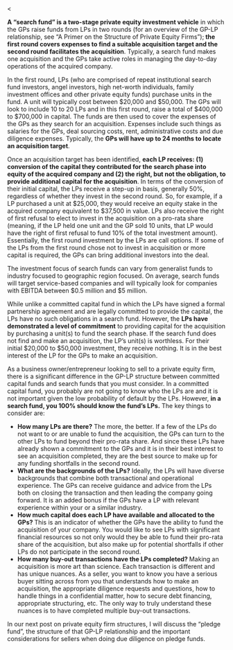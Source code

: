 <<p><strong>A &#8220;search fund&#8221; is a two-stage private equity investment vehicle</strong> in which the GPs raise funds from LPs in two rounds (for an overview of the GP-LP relationship, see &#8220;A Primer on the Structure of Private Equity Firms&#8221;);<strong> the first round covers expenses to find a suitable acquisition target and the second round facilitates the acquisition</strong>. Typically, a search fund makes one acquisition and the GPs take active roles in managing the day-to-day operations of the acquired company.</p><p>In the first round, LPs (who are comprised of repeat institutional search fund investors, angel investors, high net-worth individuals, family investment offices and other private equity funds) purchase units in the fund. A unit will typically cost between $20,000 and $50,000. The GPs will look to include 10 to 20 LPs and in this first round, raise a total of $400,000 to $700,000 in capital. The funds are then used to cover the expenses of the GPs as they search for an acquisition. Expenses include such things as salaries for the GPs, deal sourcing costs, rent, administrative costs and due diligence expenses. Typically, the <strong>GPs will have up to 24 months to locate an acquisition target</strong>.</p><p>Once an acquisition target has been identified, <strong>each LP receives: (1) conversion of the capital they contributed for the search phase into equity of the acquired company and (2) the right, but not the obligation, to provide additional capital for the acquisition</strong>. In terms of the conversion of their initial capital, the LPs receive a step-up in basis, generally 50%, regardless of whether they invest in the second round. So, for example, if a LP purchased a unit at $25,000, they would receive an equity stake in the acquired company equivalent to $37,500 in value. LPs also receive the right of first refusal to elect to invest in the acquisition on a pro-rata share (meaning, if the LP held one unit and the GP sold 10 units, that LP would have the right of first refusal to fund 10% of the total investment amount). Essentially, the first round investment by the LPs are call options. If some of the LPs from the first round chose not to invest in acquisition or more capital is required, the GPs can bring additional investors into the deal.</p><p>The investment focus of search funds can vary from generalist funds to industry focused to geographic region focused. On average, search funds will target service-based companies and will typically look for companies with EBITDA between $0.5 million and $5 million.</p><p>While unlike a committed capital fund in which the LPs have signed a formal partnership agreement and are legally committed to provide the capital, the LPs have no such obligations in a search fund. However, the <strong>LPs have demonstrated a level of commitment</strong> to providing capital for the acquisition by purchasing a unit(s) to fund the search phase. If the search fund does not find and make an acquisition, the LP&#8217;s unit(s) is worthless. For their initial $20,000 to $50,000 investment, they receive nothing. It is in the best interest of the LP for the GPs to make an acquisition.</p><p>As a business owner/entrepreneur looking to sell to a private equity firm, there is a significant difference in the GP-LP structure between committed capital funds and search funds that you must consider. In a committed capital fund, you probably are not going to know who the LPs are and it is not important given the low probability of default by the LPs. However, <strong>in a search fund, you 100% should know the fund&#8217;s LPs.</strong> The key things to consider are:</p><ul><li><strong>How many LPs are there?</strong> The more, the better. If a few of the LPs do not want to or are unable to fund the acquisition, the GPs can turn to the other LPs to fund beyond their pro-rata share. And since these LPs have already shown a commitment to the GPs and it is in their best interest to see an acquisition completed, they are the best source to make up for any funding shortfalls in the second round.</li><li><strong>What are the backgrounds of the LPs?</strong> Ideally, the LPs will have diverse backgrounds that combine both transactional and operational experience. The GPs can receive guidance and advice from the LPs both on closing the transaction and then leading the company going forward. It is an added bonus if the GPs have a LP with relevant experience within your or a similar industry.</li><li><strong>How much capital does each LP have available and allocated to the GPs? </strong>This is an indicator of whether the GPs have the ability to fund the acquisition of your company. You would like to see LPs with significant financial resources so not only would they be able to fund their pro-rata share of the acquisition, but also make up for potential shortfalls if other LPs do not participate in the second round.</li><li><strong>How many buy-out transactions have the LPs completed? </strong>Making an acquisition is more art than science. Each transaction is different and has unique nuances. As a seller, you want to know you have a serious buyer sitting across from you that understands how to make an acquisition, the appropriate diligence requests and questions, how to handle things in a confidential matter, how to secure debt financing, appropriate structuring, etc. The only way to truly understand these nuances is to have completed multiple buy-out transactions.</li></ul><p>In our next post on private equity firm structures, I will discuss the &#8220;pledge fund&#8221;, the structure of that GP-LP relationship and the important considerations for sellers when doing due diligence on pledge funds.</p>
